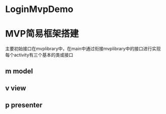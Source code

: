 # LoginMvpDemo
# MVP简易框架搭建
主要初始接口在mvplibrary中，在main中通过衔接mvplibrary中的接口进行实现
每个activity有三个基本的类或接口

## m model
## v view
## p presenter
